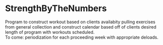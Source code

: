 # StrengthByTheNumbers
Program to construct workout based on clients availabity pulling exercises from 
general collection and construct calendar based off of clients desired length of program with workouts scheduled.  
To come: periodization for each proceeding week with appropriate deloads.
